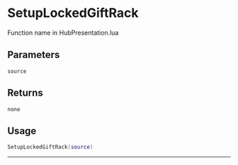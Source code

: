 # SetupLockedGiftRack
Function name in HubPresentation.lua
## Parameters
`source`
## Returns
`none`
## Usage
```lua
SetupLockedGiftRack(source)
```
---
